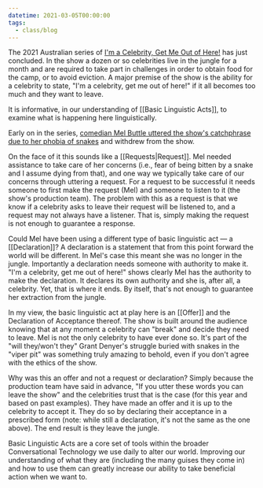 ```yaml
---
datetime: 2021-03-05T00:00:00
tags:
  - class/blog
---
```

The 2021 Australian series of [I'm a Celebrity, Get Me Out of Here!](https://www.imdb.com/title/tt4422950/) has just concluded. In the show a dozen or so celebrities live in the jungle for a month and are required to take part in challenges in order to obtain food for the camp, or to avoid eviction. A major premise of the show is the ability for a celebrity to state, "I'm a celebrity, get me out of here!" if it all becomes too much and they want to leave.

It is informative, in our understanding of [[Basic Linguistic Acts]], to examine what is happening here linguistically.

Early on in the series, [comedian Mel Buttle uttered the show's catchphrase due to her phobia of snakes](https://www.news.com.au/entertainment/tv/reality-tv/im-a-celebrity/im-a-celeb-2021-mel-buttle-quits-the-show-due-to-snake-phobia/news-story/09930ed1c40269e0f5ff167de3f1aa53) and withdrew from the show.

On the face of it this sounds like a [[Requests|Request]]. Mel needed assistance to take care of her concerns (i.e., fear of being bitten by a snake and I assume dying from that), and one way we typically take care of our concerns through uttering a request. For a request to be successful it needs someone to first make the request (Mel) and someone to listen to it (the show's production team). The problem with this as a request is that we know if a celebrity asks to leave their request will be listened to, and a request may not always have a listener. That is, simply making the request is not enough to guarantee a response.

Could Mel have been using a different type of basic linguistic act — a [[Declaration]]? A declaration is a statement that from this point forward the world will be different. In Mel's case this meant she was no longer in the jungle. Importantly a declaration needs someone with authority to make it. "I'm a celebrity, get me out of here!" shows clearly Mel has the authority to make the declaration. It declares its own authority and she is, after all, a celebrity. Yet, that is where it ends. By itself, that's not enough to guarantee her extraction from the jungle.

In my view, the basic linguistic act at play here is an [[Offer]] and the Declaration of Acceptance thereof. The show is built around the audience knowing that at any moment a celebrity can "break" and decide they need to leave. Mel is not the only celebrity to have ever done so. It's part of the "will they/won't they" Grant Denyer's struggle buried with snakes in the "viper pit" was something truly amazing to behold, even if you don't agree with the ethics of the show.

Why was this an offer and not a request or declaration? Simply because the production team have said in advance, "If you utter these words you can leave the show" and the celebrities trust that is the case (for this year and based on past examples). They have made an offer and it is up to the celebrity to accept it. They do so by declaring their acceptance in a prescribed form (note: while still a declaration, it's not the same as the one above). The end result is they leave the jungle.

Basic Linguistic Acts are a core set of tools within the broader Conversational Technology we use daily to alter our world. Improving our understanding of what they are (including the many guises they come in) and how to use them can greatly increase our ability to take beneficial action when we want to.

